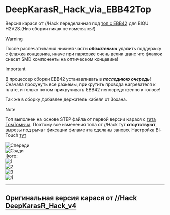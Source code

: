 # DeepKarasR_Hack_via_EBB42Top
Версия карася от //Hack переделанная под [топ с EBB42](https://github.com/RSGachin/DeepKarasR_Hack_via_EBB42/tree/main/DeepKarasR_Hack_via_EBB42Top) для BIQU H2V2S.(Низ сборки никак не изменялся!)
>[!Warning]
>После распечатывания нижней части ***обязательно*** удалить поддержку с флажка концевика, иначе при парковке очень велик шанс что флажок снесет SMD компоненты на оптическом концевике!

> [!IMPORTANT]
> В процессер сборки EBB42 устанавливать в ***последнюю очередь***! Сначала просунуть все разьемы, прикрутить провода нагревателя к плате, и только потом прикручивать EBB42 непосредственно к голове!

Так же в сборку добавлен держатель кабеля от Зохана.  
> [!NOTE]
> Топ выполнен на основе STEP файла от первой версии карася с [гита ТомТомыча](https://github.com/Tombraider2006/klipperFB6/blob/main/karas/readme.md). Поэтому все изменения топа от //Hack тут **отсутствуют**, вырезы под рычаг фиксации филамента сделаны заново.
Настройка Bl-Touch [тут](https://github.com/RSGachin/DeepKarasR_Hack_via_EBB42/blob/main/DeepKarasR_Hack_v4/Readme.md)

![Спереди](https://github.com/RSGachin/DeepKarasR_Hack_via_EBB42/blob/main/DeepKarasR_Hack_via_EBB42Top/1.PNG)  
![Сзади](https://github.com/RSGachin/DeepKarasR_Hack_via_EBB42/blob/main/DeepKarasR_Hack_via_EBB42Top/2.PNG)  
Фото:  
![1](https://github.com/RSGachin/DeepKarasR_Hack_via_EBB42/blob/main/Viev_foto/foto1.JPG)  
![2](https://github.com/RSGachin/DeepKarasR_Hack_via_EBB42/blob/main/Viev_foto/foto2.JPG)  
![3](https://github.com/RSGachin/DeepKarasR_Hack_via_EBB42/blob/main/Viev_foto/foto3.JPG)  
![4](https://github.com/RSGachin/DeepKarasR_Hack_via_EBB42/blob/main/Viev_foto/foto4.JPG)  


--------------------------------------------------------
Оригинальная версия карася от //Hack [DeepKarasR_Hack_v4](https://github.com/RSGachin/DeepKarasR_Hack_via_EBB42/tree/main/DeepKarasR_Hack_v4)  
--------------------------------------------------------  

